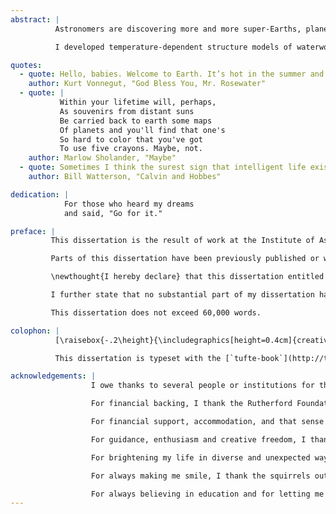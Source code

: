 ```yaml
---
abstract: |
          Astronomers are discovering more and more super-Earths, planets around other stars whose sizes and masses lie somewhere between those of Earth and Neptune. We would like to constrain their composition to investigate whether they are more similar to rocky Earth or gaseous Neptune. To do this we need numerical models of their interiors. These models often exclude any thermal effects, a choice justified by noting that a heated rocky planet expands by only a small amount. But this is not necessarily true for planets with thick oceans or watery atmospheres. Water has a rich and interesting thermal behaviour: at high pressure and temperature it can be in any of several exotic plasma and ice phases. Planets with thick water layers, known as waterworlds, cannot therefore be accurately represented by models that represent them as cold spheres. But understanding how waterworlds vary in size and structure is important as we seek to interpret new observations of super-Earths.

          I developed temperature-dependent structure models of waterworlds, treating both the interior structure and the atmosphere and including both internal and external heating. In doing so, I synthesized an improved equation of state for water to better capture how it behaves when heated or pressurised. Using these models, I show the following: heat can significantly affect a watery planet’s size and structure; these planets can have large and diffuse yet opaque atmospheres; and a planet can have a hot extended steam atmosphere even if only moderately heated from the inside. My models are simpler than those based on energy transfer codes, yet are fast to evaluate and still capture thermal behaviour trends appropriately. I therefore suggest that they would be ideally suited to use in statistical models of planetary systems. I also explore how a planet might change size if it migrates or exists in an elliptical orbit, consider the astrobiological implications of heating a watery planet, and present the results of applying these models to a recently-discovered potential waterworld.

quotes:
  - quote: Hello, babies. Welcome to Earth. It’s hot in the summer and cold in the winter. It’s round and wet and crowded. At the outside, babies, you’ve got about a hundred years here. There’s only one rule that I know of, babies—God damn it, you’ve got to be kind.
    author: Kurt Vonnegut, "God Bless You, Mr. Rosewater"
  - quote: |
           Within your lifetime will, perhaps,  
           As souvenirs from distant suns  
           Be carried back to earth some maps  
           Of planets and you'll find that one's  
           So hard to color that you've got  
           To use five crayons. Maybe, not.
    author: Marlow Sholander, "Maybe"
  - quote: Sometimes I think the surest sign that intelligent life exists elsewhere in the universe is that none of it has tried to contact us.
    author: Bill Watterson, "Calvin and Hobbes"

dedication: |
            For those who heard my dreams  
            and said, "Go for it."

preface: |
         This dissertation is the result of work at the Institute of Astronomy under the supervision of Nikku Madhusudhan. He provided guidance, ideas, and some editing of the text. Ian Parry and Christopher Tout also provided advice and editing. Except where explicitly stated, I wrote all the code and performed all the analysis on which this dissertation is based. All external sources of data are referenced in the text and all figures are my own except where indicated.

         Parts of this dissertation have been previously published or will be submitted for publication. \Cref{sec:an-improved-water-equation-of-state,sec:watery-planet-interiors} are based on our paper, "In hot water: effects of temperature-dependent interiors on the radii of water-rich super-Earths".^[@Thomas2016] \Cref{sec:heating-and-the-atmosphere} and parts of \cref{sec:phase-structure-and-migration} are based on "Internal heating of watery super-Earths", to be submitted. \Cref{sec:a-water-rich-super-earth} is based on "Madhu and Oli's waterworld paper title";^[@Madhusudhan2016] I contributed the interior structure models for that paper.

         \newthought{I hereby declare} that this dissertation entitled "Internal and atmospheric structures of heated watery super-Earths" is the result of my own work and includes nothing which is the outcome of work done in collaboration except as declared in this Preface and specified in the text. It is not substantially the same as any that I have submitted or is being concurrently submitted for a degree or diploma or other qualification at the University of Cambridge or any other University or similar institution.

         I further state that no substantial part of my dissertation has already been submitted or is being concurrently submitted for any such degree, diploma or other qualification at the University of Cambridge or any other University or similar institution.

         This dissertation does not exceed 60,000 words.

colophon: |
          [\raisebox{-.2\height}{\includegraphics[height=0.4cm]{creativecommons.pdf}}](http://creativecommons.org/licenses/by/4.0/) This work is licensed under a [Creative Commons Attribution 4.0 International License.](http://creativecommons.org/licenses/by/4.0/)

          This dissertation is typeset with the [`tufte-book`](http://tufte-latex.github.io/tufte-latex/) \LaTeX\xspace class. It uses Markdown source, the [`Pandoc`](http://www.pandoc.org) document converter, and a custom template. The source code, including Jupyter notebooks containing the source for all figures, is available at [www.github.com/swt30/thesis](www.github.com/swt30/thesis).

acknowledgements: |
                  I owe thanks to several people or institutions for the support that allowed me to complete this dissertation.

                  For financial backing, I thank the Rutherford Foundation Trust, the Royal Society of New Zealand, and Universities New Zealand. It was an honour to have your support in advancing my education.

                  For financial support, accommodation, and that sense of "wow, Cambridge", I thank Trinity College. It has been a great place to live and its courtyards never fail to impress me when I walk through them.

                  For guidance, enthusiasm and creative freedom, I thank my supervisor Nikku Madhusudhan. This project would not exist without him.

                  For brightening my life in diverse and unexpected ways, I thank the fellow students from the IoA who have now become firm friends. A special thanks goes to Christina for fun and friendship. There are too many others to list and I would doubtless leave out someone important so let me just say that you guys are the best. And my thanks are further extended to your lovely assorted partners, friends, housemates and families that I have had the pleasure of spending time with.

                  For always making me smile, I thank the squirrels outside my window. Your tails are so twitchy and your little paws are so adorable.

                  For always believing in education and for letting me find my future, I thank my family. And finally, for being there from afar, I thank Rachel.
---
```

